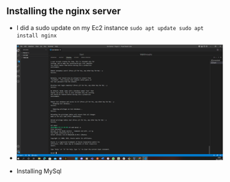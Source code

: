 ## Installing the nginx server
- I did a sudo update on my Ec2 instance `sudo apt update
sudo apt install nginx`
- ![alt text](https://github.com/Osatukay/Project-2/blob/main/Images/MySql%20server%20insalled%20and%20secured.png)


- Installing MySql


